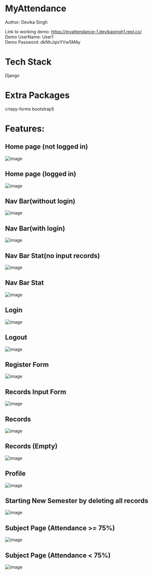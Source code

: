 # MyAttendance
Author: Devika Singh

Link to working demo: https://myattendance-1.devikasingh1.repl.co/  
Demo UserName: User1  
Demo Password: dkNhJqixYVw5MAy  

# Tech Stack
Django

# Extra Packages
crispy-forms
bootstrap5

# Features:
## Home page (not logged in)
![image](https://github.com/devika-singh/MyAttendance/assets/95178561/f4e4aa17-30b8-42d4-99cd-6b4e2ee0cb28)
## Home page (logged in)
![image](https://github.com/devika-singh/MyAttendance/assets/95178561/05d03044-4019-42aa-b7ae-a94c9c57dde5)
## Nav Bar(without login)
![image](https://github.com/devika-singh/MyAttendance/assets/95178561/44eb9b78-d43e-479d-bfa1-528f88aaee9e)
## Nav Bar(with login)
![image](https://github.com/devika-singh/MyAttendance/assets/95178561/b853560b-62be-431f-97b0-e99c098a7e43)
## Nav Bar Stat(no input records)
![image](https://github.com/devika-singh/MyAttendance/assets/95178561/46320410-f5fa-4901-81f0-091d6297e045)
## Nav Bar Stat
![image](https://github.com/devika-singh/MyAttendance/assets/95178561/0ee257f1-8f15-4ea6-b64f-8d6136cfd9f7)
## Login
![image](https://github.com/devika-singh/MyAttendance/assets/95178561/3f75d17e-d294-4467-a5a2-79149ed2dfb1)
## Logout
![image](https://github.com/devika-singh/MyAttendance/assets/95178561/8f41b0d5-0577-4b3b-aaca-8a7a32dcdd6a)
## Register Form
![image](https://github.com/devika-singh/MyAttendance/assets/95178561/55acbe4c-deb8-40f7-b696-b71cbedff25f)
## Records Input Form
![image](https://github.com/devika-singh/MyAttendance/assets/95178561/3f54302c-45ae-40fb-b97b-ac412004dd01)
## Records
![image](https://github.com/devika-singh/MyAttendance/assets/95178561/3cb26852-f375-4f32-b52d-2b08a294926c)
## Records (Empty)
![image](https://github.com/devika-singh/MyAttendance/assets/95178561/ab4ef859-d3ec-4704-bdae-8690eae64dad)
## Profile
![image](https://github.com/devika-singh/MyAttendance/assets/95178561/a2f8c4c9-9161-49b9-a511-71afd35bcbca)
## Starting New Semester by deleting all records
![image](https://github.com/devika-singh/MyAttendance/assets/95178561/49108e6c-7092-45ee-9e9c-cb7ab9bd59a1)
## Subject Page (Attendance >= 75%)
![image](https://github.com/devika-singh/MyAttendance/assets/95178561/af5f5ff9-3a2a-418a-9adc-95a1bec0191f)
## Subject Page (Attendance < 75%)
![image](https://github.com/devika-singh/MyAttendance/assets/95178561/f68811d7-19b2-45bc-87ed-73d1c4dc4cdb)





